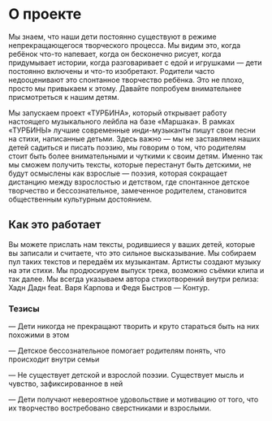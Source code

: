 # О проекте

Мы знаем, что наши дети постоянно существуют в режиме непрекращающегося творческого процесса. Мы видим это, когда ребёнок что-то напевает, когда он бесконечно рисует, когда придумывает истории, когда разговаривает с едой и игрушками — дети постоянно включены и что-то изобретают. Родители часто недооценивают это спонтанное творчество ребёнка. Это не плохо, просто мы привыкаем к этому. Давайте попробуем внимательнее присмотреться к нашим детям.

Мы запускаем проект «ТУРБИНА», который открывает работу настоящего музыкального лейбла на базе «Маршака». В рамках «ТУРБИНЫ» лучшие современные инди-музыканты пишут свои песни на стихи, написанные детьми. Здесь важно — мы не заставляем наших детей садиться и писать поэзию, мы говорим о том, что родителям стоит быть более внимательными и чуткими к своим детям. Именно так мы сможем получить тексты, которые перестанут быть детскими, не будут осмыслены как взрослые — поэзия, которая сокращает дистанцию между взрослостью и детством, где спонтанное детское творчество и бессознательное, замеченное родителем, становится общественным культурным достоянием.

## Как это работает

Вы можете прислать нам тексты, родившиеся у ваших детей, которые вы записали и считаете, что это сильное высказывание. Мы собираем пул таких текстов и передаём их музыкантам. Артисты создают музыку на эти стихи. Мы продюсируем выпуск трека, возможно съёмки клипа и так далее. Мы всегда указываем автора стихотворений внутри релиза: Хадн Дадн feat. Варя Карпова и Федя Быстров — Контур.

### Тезисы

— Дети никогда не прекращают творить и круто стараться быть на них похожими в этом

— Детское бессознательное помогает родителям понять, что происходит внутри семьи

— Не существует детской и взрослой поэзии. Существует мысль и чувство, зафиксированное в ней

— Дети получают невероятное удовольствие и мотивацию от того, что их творчество востребовано сверстниками и взрослыми.